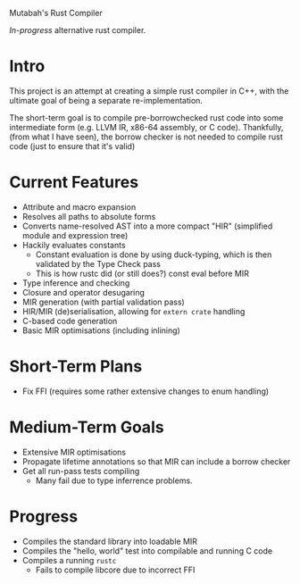 Mutabah's Rust Compiler

_In-progress_ alternative rust compiler.

Intro
===
This project is an attempt at creating a simple rust compiler in C++, with the ultimate goal of being a separate re-implementation.

The short-term goal is to compile pre-borrowchecked rust code into some intermediate form (e.g. LLVM IR, x86-64 assembly, or C code). Thankfully, (from what I have seen), the borrow checker is not needed to compile rust code (just to ensure that it's valid)

Current Features
===
- Attribute and macro expansion
- Resolves all paths to absolute forms
- Converts name-resolved AST into a more compact "HIR" (simplified module and expression tree)
- Hackily evaluates constants
  - Constant evaluation is done by using duck-typing, which is then validated by the Type Check pass
  - This is how rustc did (or still does?) const eval before MIR
- Type inference and checking
- Closure and operator desugaring
- MIR generation (with partial validation pass)
- HIR/MIR (de)serialisation, allowing for `extern crate` handling
- C-based code generation
- Basic MIR optimisations (including inlining)

Short-Term Plans
===
- Fix FFI (requires some rather extensive changes to enum handling)

Medium-Term Goals
===
- Extensive MIR optimisations
- Propagate lifetime annotations so that MIR can include a borrow checker
- Get all run-pass tests compiling
  - Many fail due to type inferrence problems.


Progress
===
- Compiles the standard library into loadable MIR
- Compiles the "hello, world" test into compilable and running C code
- Compiles a running `rustc`
  - Fails to compile libcore due to incorrect FFI

